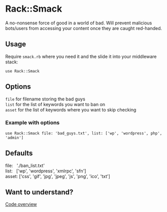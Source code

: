 # Rack::Smack

A no-nonsense force of good in a world of bad. Will prevent malicious bots/users from accessing your content once they are caught red-handed.

## Usage
Require `smack.rb` where you need it and the slide it into your middleware stack:

```
use Rack::Smack
```

## Options
`file`  for filename storing the bad guys  
`list`  for the list of keywords you want to ban on  
`asset` for the list of keywords where you want to skip checking  

### Example with options
```
use Rack::Smack file: 'bad_guys.txt', list: ['wp', 'wordpress', php', 'admin']
```

## Defaults
file:&nbsp; &nbsp;'./ban_list.txt'  
list:&nbsp; &nbsp;['wp', 'wordpress', 'xmlrpc', 'sfn']  
asset:&nbsp;['css', 'gif', 'jpg', 'jpeg', 'js', 'png', 'ico', 'txt']  

## Want to understand?
[Code overview]()
